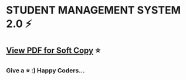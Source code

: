 # STUDENT MANAGEMENT SYSTEM 2.0 ⚡

## [View PDF for Soft Copy](https://github.com/itzpa1/Projects/blob/main/STUDENT%20MANAGEMENT%20SYSTEM%202.0/Student-Management-System%202.0.pdf) ⭐

### Give a ⭐ :) Happy Coders...
